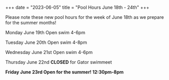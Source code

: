 +++
date = "2023-06-05"
title = "Pool Hours June 18th - 24th"
+++

Please note these new pool hours for the week of June 18th as we prepare for the summer months!

Monday June 19th Open swim 4-6pm

Tuesday June 20th Open swim 4-8pm

Wednesday June 21st Open swim 4-6pm

Thursday June 22nd **CLOSED** for Gator swimmeet

**Friday June 23rd Open for the summer! 12:30pm-8pm**


